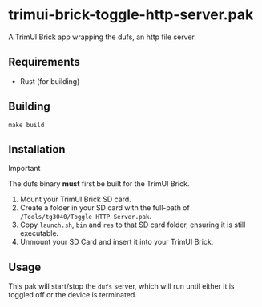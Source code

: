# trimui-brick-toggle-http-server.pak

A TrimUI Brick app wrapping the dufs, an http file server.

## Requirements

- Rust (for building)

## Building

```shell
make build
```

## Installation

> [!IMPORTANT]
> The dufs binary **must** first be built for the TrimUI Brick.

1. Mount your TrimUI Brick SD card.
2. Create a folder in your SD card with the full-path of `/Tools/tg3040/Toggle HTTP Server.pak`.
3. Copy `launch.sh`, `bin` and `res` to that SD card folder, ensuring it is still executable.
4. Unmount your SD Card and insert it into your TrimUI Brick.

## Usage

This pak will start/stop the `dufs` server, which will run until either it is toggled off or the device is terminated.
